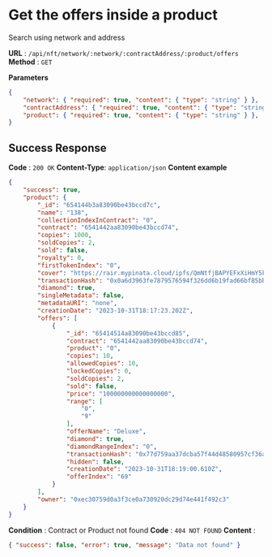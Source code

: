 # Get the offers inside a product
Search using network and address

**URL** : `/api/nft/network/:network/:contractAddress/:product/offers`
**Method** : `GET`

**Parameters**
```json
{
    "network": { "required": true, "content": { "type": "string" } },
    "contractAddress": { "required": true, "content": { "type": "string" } },
    "product": { "required": true, "content": { "type": "string" } },
}
```

## Success Response
**Code** : `200 OK`
**Content-Type**: `application/json`
**Content example**
```json
{
    "success": true,
    "product": {
        "_id": "654144b3a83090be43bccd7c",
        "name": "138",
        "collectionIndexInContract": "0",
        "contract": "6541442aa83090be43bccd74",
        "copies": 1000,
        "soldCopies": 2,
        "sold": false,
        "royalty": 0,
        "firstTokenIndex": "0",
        "cover": "https://rair.mypinata.cloud/ipfs/QmNtfjBAPYEFxXiHmY5kcPh9huzkwquHBcn9ZJHGe7hfaW",
        "transactionHash": "0x0a6d3963fe7879576594f326dd6b19fad66bf85bbcb77533a3b861a3a4d27d6c",
        "diamond": true,
        "singleMetadata": false,
        "metadataURI": "none",
        "creationDate": "2023-10-31T18:17:23.202Z",
        "offers": [
            {
                "_id": "65414514a83090be43bccd85",
                "contract": "6541442aa83090be43bccd74",
                "product": "0",
                "copies": 10,
                "allowedCopies": 10,
                "lockedCopies": 0,
                "soldCopies": 2,
                "sold": false,
                "price": "100000000000000000",
                "range": [
                    "0",
                    "9"
                ],
                "offerName": "Deluxe",
                "diamond": true,
                "diamondRangeIndex": "0",
                "transactionHash": "0x77d759aa37dcba57f44d48580957cf36a599c15cc478f18af8b7be575e8de68d",
                "hidden": false,
                "creationDate": "2023-10-31T18:19:00.610Z",
                "offerIndex": "69"
            }
        ],
        "owner": "0xec30759d0a3f3ce0a730920dc29d74e441f492c3"
    }
}
```

**Condition** : Contract or Product not found
**Code** : `404 NOT FOUND`
**Content** : 
```json
{ "success": false, "error": true, "message": "Data not found" }
```